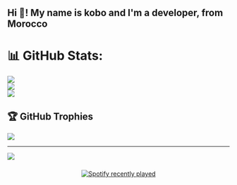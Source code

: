 <h2 align="left">Hi 👋! My name is kobo and I'm a developer, from Morocco </h2>

# 📊 GitHub Stats:
![](https://github-readme-stats.vercel.app/api?username=kobo25&theme=dracula&hide_border=false&include_all_commits=true&count_private=true)<br/>
![](https://github-readme-streak-stats.herokuapp.com/?user=kobo25&theme=dracula&hide_border=false)<br/>
![](https://github-readme-stats.vercel.app/api/top-langs/?username=kobo25&theme=dracula&hide_border=false&include_all_commits=true&count_private=true&layout=compact)

## 🏆 GitHub Trophies
![](https://github-profile-trophy.vercel.app/?username=kobo25&theme=radical&no-frame=false&no-bg=true&margin-w=4)

---
[![](https://visitcount.itsvg.in/api?id=kobo25&icon=0&color=0)](https://visitcount.itsvg.in)

<!-- Proudly created with GPRM ( https://gprm.itsvg.in ) -->


###
<div align="center">
  <a href="https://open.spotify.com/user/31ts6wofzloh7crgebx23heu3cfe">
    <img src="https://spotify-recently-played-readme.vercel.app/api?user=31ts6wofzloh7crgebx23heu3cfe&count=5&unique=true" alt="Spotify recently played"  />
  </a>
</div>

###
